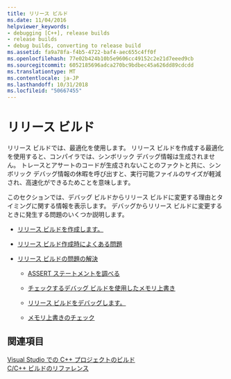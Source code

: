 ```yaml
---
title: リリース ビルド
ms.date: 11/04/2016
helpviewer_keywords:
- debugging [C++], release builds
- release builds
- debug builds, converting to release build
ms.assetid: fa9a78fa-f4b5-4722-baf4-aec655c4ff0f
ms.openlocfilehash: 77e02b424b10b5e9606cc49152c2e21d7eeed9cb
ms.sourcegitcommit: 6052185696adca270bc9bdbec45a626dd89cdcdd
ms.translationtype: MT
ms.contentlocale: ja-JP
ms.lasthandoff: 10/31/2018
ms.locfileid: "50667455"
---
```

# <a name="release-builds"></a>リリース ビルド

リリース ビルドでは、最適化を使用します。 リリース ビルドを作成する最適化を使用すると、コンパイラでは、シンボリック デバッグ情報は生成されません。 トレースとアサートのコードが生成されないことのファクトと共に、シンボリック デバッグ情報の休暇を呼び出すと、実行可能ファイルのサイズが軽減され、高速化ができるためことを意味します。

このセクションでは、デバッグ ビルドからリリース ビルドに変更する理由とタイミングに関する情報を表示します。 デバッグからリリース ビルドに変更するときに発生する問題のいくつか説明します。

- [リリース ビルドを作成します。](../../build/reference/how-to-create-a-release-build.md)

- [リリース ビルド作成時によくある問題](../../build/reference/common-problems-when-creating-a-release-build.md)

- [リリース ビルドの問題の解決](../../build/reference/fixing-release-build-problems.md)

   - [ASSERT ステートメントを調べる](../../build/reference/using-verify-instead-of-assert.md)

   - [チェックするデバッグ ビルドを使用したメモリ上書き](../../build/reference/using-the-debug-build-to-check-for-memory-overwrite.md)

   - [リリース ビルドをデバッグします。](../../build/reference/how-to-debug-a-release-build.md)

   - [メモリ上書きのチェック](../../build/reference/checking-for-memory-overwrites.md)

## <a name="see-also"></a>関連項目

[Visual Studio での C++ プロジェクトのビルド](../../ide/building-cpp-projects-in-visual-studio.md)<br/>
[C/C++ ビルドのリファレンス](../../build/reference/c-cpp-building-reference.md)